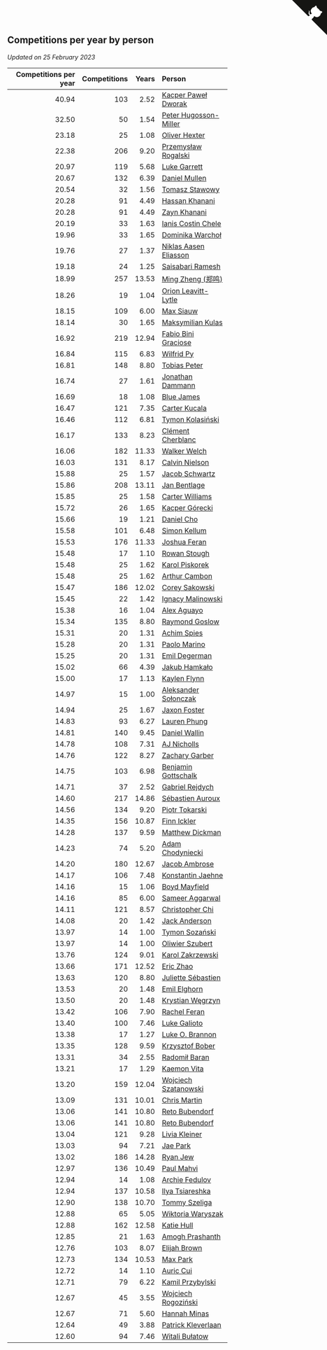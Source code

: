 ## Competitions per year by person

*Updated on 25 February 2023*

| Competitions per year | Competitions | Years | Person |
| ---: | ---: | ---: | :--- |
| 40.94 | 103 | 2.52 | [Kacper Paweł Dworak](https://www.worldcubeassociation.org/persons/2020DWOR01) |
| 32.50 | 50 | 1.54 | [Peter Hugosson-Miller](https://www.worldcubeassociation.org/persons/2021HUGO01) |
| 23.18 | 25 | 1.08 | [Oliver Hexter](https://www.worldcubeassociation.org/persons/2022HEXT01) |
| 22.38 | 206 | 9.20 | [Przemysław Rogalski](https://www.worldcubeassociation.org/persons/2013ROGA02) |
| 20.97 | 119 | 5.68 | [Luke Garrett](https://www.worldcubeassociation.org/persons/2017GARR05) |
| 20.67 | 132 | 6.39 | [Daniel Mullen](https://www.worldcubeassociation.org/persons/2016MULL04) |
| 20.54 | 32 | 1.56 | [Tomasz Stawowy](https://www.worldcubeassociation.org/persons/2021STAW01) |
| 20.28 | 91 | 4.49 | [Hassan Khanani](https://www.worldcubeassociation.org/persons/2018KHAN26) |
| 20.28 | 91 | 4.49 | [Zayn Khanani](https://www.worldcubeassociation.org/persons/2018KHAN28) |
| 20.19 | 33 | 1.63 | [Ianis Costin Chele](https://www.worldcubeassociation.org/persons/2021CHEL01) |
| 19.96 | 33 | 1.65 | [Dominika Warchoł](https://www.worldcubeassociation.org/persons/2021WARC01) |
| 19.76 | 27 | 1.37 | [Niklas Aasen Eliasson](https://www.worldcubeassociation.org/persons/2021ELIA01) |
| 19.18 | 24 | 1.25 | [Saisabari Ramesh](https://www.worldcubeassociation.org/persons/2021RAME01) |
| 18.99 | 257 | 13.53 | [Ming Zheng (郑鸣)](https://www.worldcubeassociation.org/persons/2009ZHEN11) |
| 18.26 | 19 | 1.04 | [Orion Leavitt-Lytle](https://www.worldcubeassociation.org/persons/2022LEAV01) |
| 18.15 | 109 | 6.00 | [Max Siauw](https://www.worldcubeassociation.org/persons/2017SIAU02) |
| 18.14 | 30 | 1.65 | [Maksymilian Kulas](https://www.worldcubeassociation.org/persons/2021KULA02) |
| 16.92 | 219 | 12.94 | [Fabio Bini Graciose](https://www.worldcubeassociation.org/persons/2010GRAC02) |
| 16.84 | 115 | 6.83 | [Wilfrid Py](https://www.worldcubeassociation.org/persons/2016PYWI01) |
| 16.81 | 148 | 8.80 | [Tobias Peter](https://www.worldcubeassociation.org/persons/2014PETE03) |
| 16.74 | 27 | 1.61 | [Jonathan Dammann](https://www.worldcubeassociation.org/persons/2021DAMM01) |
| 16.69 | 18 | 1.08 | [Blue James](https://www.worldcubeassociation.org/persons/2022JAME01) |
| 16.47 | 121 | 7.35 | [Carter Kucala](https://www.worldcubeassociation.org/persons/2015KUCA01) |
| 16.46 | 112 | 6.81 | [Tymon Kolasiński](https://www.worldcubeassociation.org/persons/2016KOLA02) |
| 16.17 | 133 | 8.23 | [Clément Cherblanc](https://www.worldcubeassociation.org/persons/2014CHER05) |
| 16.06 | 182 | 11.33 | [Walker Welch](https://www.worldcubeassociation.org/persons/2011WELC01) |
| 16.03 | 131 | 8.17 | [Calvin Nielson](https://www.worldcubeassociation.org/persons/2014NIEL03) |
| 15.88 | 25 | 1.57 | [Jacob Schwartz](https://www.worldcubeassociation.org/persons/2021SCHW01) |
| 15.86 | 208 | 13.11 | [Jan Bentlage](https://www.worldcubeassociation.org/persons/2010BENT01) |
| 15.85 | 25 | 1.58 | [Carter Williams](https://www.worldcubeassociation.org/persons/2021WILL06) |
| 15.72 | 26 | 1.65 | [Kacper Górecki](https://www.worldcubeassociation.org/persons/2021GORE01) |
| 15.66 | 19 | 1.21 | [Daniel Cho](https://www.worldcubeassociation.org/persons/2021CHOD01) |
| 15.58 | 101 | 6.48 | [Simon Kellum](https://www.worldcubeassociation.org/persons/2016KELL12) |
| 15.53 | 176 | 11.33 | [Joshua Feran](https://www.worldcubeassociation.org/persons/2011FERA01) |
| 15.48 | 17 | 1.10 | [Rowan Stough](https://www.worldcubeassociation.org/persons/2022STOU01) |
| 15.48 | 25 | 1.62 | [Karol Piskorek](https://www.worldcubeassociation.org/persons/2021PISK01) |
| 15.48 | 25 | 1.62 | [Arthur Cambon](https://www.worldcubeassociation.org/persons/2021CAMB01) |
| 15.47 | 186 | 12.02 | [Corey Sakowski](https://www.worldcubeassociation.org/persons/2011SAKO01) |
| 15.45 | 22 | 1.42 | [Ignacy Malinowski](https://www.worldcubeassociation.org/persons/2021MALI02) |
| 15.38 | 16 | 1.04 | [Alex Aguayo](https://www.worldcubeassociation.org/persons/2022AGUA01) |
| 15.34 | 135 | 8.80 | [Raymond Goslow](https://www.worldcubeassociation.org/persons/2014GOSL01) |
| 15.31 | 20 | 1.31 | [Achim Spies](https://www.worldcubeassociation.org/persons/2021SPIE01) |
| 15.28 | 20 | 1.31 | [Paolo Marino](https://www.worldcubeassociation.org/persons/2021MARI04) |
| 15.25 | 20 | 1.31 | [Emil Degerman](https://www.worldcubeassociation.org/persons/2021DEGE01) |
| 15.02 | 66 | 4.39 | [Jakub Hamkało](https://www.worldcubeassociation.org/persons/2018HAMK01) |
| 15.00 | 17 | 1.13 | [Kaylen Flynn](https://www.worldcubeassociation.org/persons/2022FLYN01) |
| 14.97 | 15 | 1.00 | [Aleksander Sołonczak](https://www.worldcubeassociation.org/persons/2022SOLO01) |
| 14.94 | 25 | 1.67 | [Jaxon Foster](https://www.worldcubeassociation.org/persons/2021FOST01) |
| 14.83 | 93 | 6.27 | [Lauren Phung](https://www.worldcubeassociation.org/persons/2016PHUN02) |
| 14.81 | 140 | 9.45 | [Daniel Wallin](https://www.worldcubeassociation.org/persons/2013WALL03) |
| 14.78 | 108 | 7.31 | [AJ Nicholls](https://www.worldcubeassociation.org/persons/2015NICH04) |
| 14.76 | 122 | 8.27 | [Zachary Garber](https://www.worldcubeassociation.org/persons/2014GARB01) |
| 14.75 | 103 | 6.98 | [Benjamin Gottschalk](https://www.worldcubeassociation.org/persons/2016GOTT01) |
| 14.71 | 37 | 2.52 | [Gabriel Rejdych](https://www.worldcubeassociation.org/persons/2020REJD01) |
| 14.60 | 217 | 14.86 | [Sébastien Auroux](https://www.worldcubeassociation.org/persons/2008AURO01) |
| 14.56 | 134 | 9.20 | [Piotr Tokarski](https://www.worldcubeassociation.org/persons/2013TOKA01) |
| 14.35 | 156 | 10.87 | [Finn Ickler](https://www.worldcubeassociation.org/persons/2012ICKL01) |
| 14.28 | 137 | 9.59 | [Matthew Dickman](https://www.worldcubeassociation.org/persons/2013DICK01) |
| 14.23 | 74 | 5.20 | [Adam Chodyniecki](https://www.worldcubeassociation.org/persons/2017CHOD02) |
| 14.20 | 180 | 12.67 | [Jacob Ambrose](https://www.worldcubeassociation.org/persons/2010AMBR01) |
| 14.17 | 106 | 7.48 | [Konstantin Jaehne](https://www.worldcubeassociation.org/persons/2015JAEH01) |
| 14.16 | 15 | 1.06 | [Boyd Mayfield](https://www.worldcubeassociation.org/persons/2022MAYF01) |
| 14.16 | 85 | 6.00 | [Sameer Aggarwal](https://www.worldcubeassociation.org/persons/2017AGGA01) |
| 14.11 | 121 | 8.57 | [Christopher Chi](https://www.worldcubeassociation.org/persons/2014CHIC01) |
| 14.08 | 20 | 1.42 | [Jack Anderson](https://www.worldcubeassociation.org/persons/2021ANDE05) |
| 13.97 | 14 | 1.00 | [Tymon Sozański](https://www.worldcubeassociation.org/persons/2022SOZA01) |
| 13.97 | 14 | 1.00 | [Oliwier Szubert](https://www.worldcubeassociation.org/persons/2022SZUB01) |
| 13.76 | 124 | 9.01 | [Karol Zakrzewski](https://www.worldcubeassociation.org/persons/2014ZAKR01) |
| 13.66 | 171 | 12.52 | [Eric Zhao](https://www.worldcubeassociation.org/persons/2010ZHAO19) |
| 13.63 | 120 | 8.80 | [Juliette Sébastien](https://www.worldcubeassociation.org/persons/2014SEBA01) |
| 13.53 | 20 | 1.48 | [Emil Elghorn](https://www.worldcubeassociation.org/persons/2021ELGH01) |
| 13.50 | 20 | 1.48 | [Krystian Węgrzyn](https://www.worldcubeassociation.org/persons/2021WEGR01) |
| 13.42 | 106 | 7.90 | [Rachel Feran](https://www.worldcubeassociation.org/persons/2015FERA01) |
| 13.40 | 100 | 7.46 | [Luke Galioto](https://www.worldcubeassociation.org/persons/2015GALI02) |
| 13.38 | 17 | 1.27 | [Luke O. Brannon](https://www.worldcubeassociation.org/persons/2021BRAN02) |
| 13.35 | 128 | 9.59 | [Krzysztof Bober](https://www.worldcubeassociation.org/persons/2013BOBE01) |
| 13.31 | 34 | 2.55 | [Radomił Baran](https://www.worldcubeassociation.org/persons/2020BARA02) |
| 13.21 | 17 | 1.29 | [Kaemon Vita](https://www.worldcubeassociation.org/persons/2021VITA01) |
| 13.20 | 159 | 12.04 | [Wojciech Szatanowski](https://www.worldcubeassociation.org/persons/2011SZAT01) |
| 13.09 | 131 | 10.01 | [Chris Martin](https://www.worldcubeassociation.org/persons/2013MART03) |
| 13.06 | 141 | 10.80 | [Reto Bubendorf](https://www.worldcubeassociation.org/persons/2012BUBE01) |
| 13.06 | 141 | 10.80 | [Reto Bubendorf](https://www.worldcubeassociation.org/persons/2012BUBE01) |
| 13.04 | 121 | 9.28 | [Livia Kleiner](https://www.worldcubeassociation.org/persons/2013KLEI03) |
| 13.03 | 94 | 7.21 | [Jae Park](https://www.worldcubeassociation.org/persons/2015PARK24) |
| 13.02 | 186 | 14.28 | [Ryan Jew](https://www.worldcubeassociation.org/persons/2008JEWR01) |
| 12.97 | 136 | 10.49 | [Paul Mahvi](https://www.worldcubeassociation.org/persons/2012MAHV01) |
| 12.94 | 14 | 1.08 | [Archie Fedulov](https://www.worldcubeassociation.org/persons/2022FEDU01) |
| 12.94 | 137 | 10.58 | [Ilya Tsiareshka](https://www.worldcubeassociation.org/persons/2012TERE01) |
| 12.90 | 138 | 10.70 | [Tommy Szeliga](https://www.worldcubeassociation.org/persons/2012SZEL01) |
| 12.88 | 65 | 5.05 | [Wiktoria Waryszak](https://www.worldcubeassociation.org/persons/2018WARY01) |
| 12.88 | 162 | 12.58 | [Katie Hull](https://www.worldcubeassociation.org/persons/2010HULL01) |
| 12.85 | 21 | 1.63 | [Amogh Prashanth](https://www.worldcubeassociation.org/persons/2021PRAS01) |
| 12.76 | 103 | 8.07 | [Elijah Brown](https://www.worldcubeassociation.org/persons/2015BROW03) |
| 12.73 | 134 | 10.53 | [Max Park](https://www.worldcubeassociation.org/persons/2012PARK03) |
| 12.72 | 14 | 1.10 | [Auric Cui](https://www.worldcubeassociation.org/persons/2022CUIA01) |
| 12.71 | 79 | 6.22 | [Kamil Przybylski](https://www.worldcubeassociation.org/persons/2016PRZY01) |
| 12.67 | 45 | 3.55 | [Wojciech Rogoziński](https://www.worldcubeassociation.org/persons/2019ROGO04) |
| 12.67 | 71 | 5.60 | [Hannah Minas](https://www.worldcubeassociation.org/persons/2017MINA04) |
| 12.64 | 49 | 3.88 | [Patrick Kleverlaan](https://www.worldcubeassociation.org/persons/2019KLEV01) |
| 12.60 | 94 | 7.46 | [Witali Bułatow](https://www.worldcubeassociation.org/persons/2015BUAT01) |


<a href="https://github.com/jonatanklosko/wca_statistics" class="github-corner" aria-label="View source on Github"><svg width="80" height="80" viewBox="0 0 250 250" style="fill:#151513; color:#fff; position: absolute; top: 0; border: 0; right: 0;" aria-hidden="true"><path d="M0,0 L115,115 L130,115 L142,142 L250,250 L250,0 Z"></path><path d="M128.3,109.0 C113.8,99.7 119.0,89.6 119.0,89.6 C122.0,82.7 120.5,78.6 120.5,78.6 C119.2,72.0 123.4,76.3 123.4,76.3 C127.3,80.9 125.5,87.3 125.5,87.3 C122.9,97.6 130.6,101.9 134.4,103.2" fill="currentColor" style="transform-origin: 130px 106px;" class="octo-arm"></path><path d="M115.0,115.0 C114.9,115.1 118.7,116.5 119.8,115.4 L133.7,101.6 C136.9,99.2 139.9,98.4 142.2,98.6 C133.8,88.0 127.5,74.4 143.8,58.0 C148.5,53.4 154.0,51.2 159.7,51.0 C160.3,49.4 163.2,43.6 171.4,40.1 C171.4,40.1 176.1,42.5 178.8,56.2 C183.1,58.6 187.2,61.8 190.9,65.4 C194.5,69.0 197.7,73.2 200.1,77.6 C213.8,80.2 216.3,84.9 216.3,84.9 C212.7,93.1 206.9,96.0 205.4,96.6 C205.1,102.4 203.0,107.8 198.3,112.5 C181.9,128.9 168.3,122.5 157.7,114.1 C157.9,116.9 156.7,120.9 152.7,124.9 L141.0,136.5 C139.8,137.7 141.6,141.9 141.8,141.8 Z" fill="currentColor" class="octo-body"></path></svg></a><style>.github-corner:hover .octo-arm{animation:octocat-wave 560ms ease-in-out}@keyframes octocat-wave{0%,100%{transform:rotate(0)}20%,60%{transform:rotate(-25deg)}40%,80%{transform:rotate(10deg)}}@media (max-width:500px){.github-corner:hover .octo-arm{animation:none}.github-corner .octo-arm{animation:octocat-wave 560ms ease-in-out}}</style>
